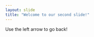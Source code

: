 ```yaml
---
layout: slide
title: "Welcome to our second slide!"
---
```

<!-- ¯\_(ツ)_/¯ -->
Use the left arrow to go back!
